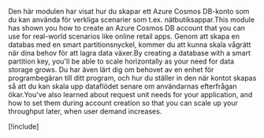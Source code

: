 <span data-ttu-id="2957f-101">Den här modulen har visat hur du skapar ett Azure Cosmos DB-konto som du kan använda för verkliga scenarier som t.ex. nätbutiksappar.</span><span class="sxs-lookup"><span data-stu-id="2957f-101">This module has shown you how to create an Azure Cosmos DB account that you can use for real-world scenarios like online retail apps.</span></span> <span data-ttu-id="2957f-102">Genom att skapa en databas med en smart partitionsnyckel, kommer du att kunna skala vågrätt när dina behov för att lagra data växer.</span><span class="sxs-lookup"><span data-stu-id="2957f-102">By creating a database with a smart partition key, you'll be able to scale horizontally as your need for data storage grows.</span></span> <span data-ttu-id="2957f-103">Du har även lärt dig om behovet av en enhet för programbegäran till ditt program, och hur du ställer in den när kontot skapas så att du kan skala upp dataflödet senare om användarnas efterfrågan ökar.</span><span class="sxs-lookup"><span data-stu-id="2957f-103">You've also learned about request unit needs for your application, and how to set them during account creation so that you can scale up your throughput later, when user demand increases.</span></span>

[!include[](../../../includes/azure-sandbox-cleanup.md)]